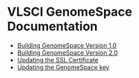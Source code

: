# VLSCI GenomeSpace Documentation

* [Building GenomeSpace Version 1.0](build_gs_1.0.md)
* [Building GenomeSpace Version 2.0](build_gs_2.0.md)
* [Updating the SSL Certificate](ssl_update.md)
* [Updating the GenomeSpace key](update_gs_key.md)

